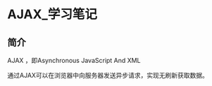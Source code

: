 # AJAX_学习笔记

## 简介

AJAX ，即Asynchronous JavaScript And XML

通过AJAX可以在浏览器中向服务器发送异步请求，实现无刷新获取数据。







